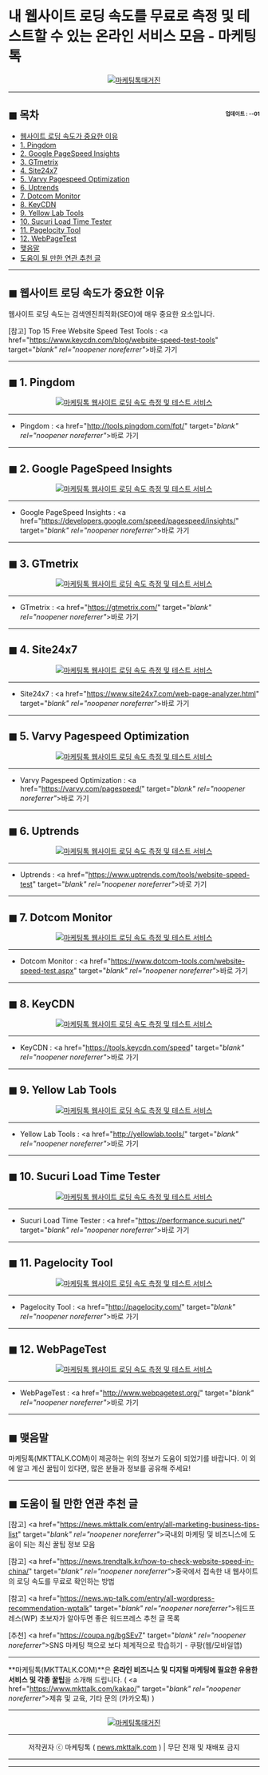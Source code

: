 # 내 웹사이트 로딩 속도를 무료로 측정 및 테스트할 수 있는 온라인 서비스 모음 - 마케팅톡

<center><a href="https://www.mkttalk.com/kakao/" target="_blank" rel="noopener noreferrer"_><img src="https://hellotblog.files.wordpress.com/2019/04/mkttalk-website-speed-01-300x300.png" style="max-width:100%;" alt="마케팅톡매거진"></a></center>

<!-- <a name="index"></a> -->
***
## ◼︎ 목차 <span style="font-size:0.5em; float:right; padding:0.5em 0 0;">업데이트 : <span class="post-year"></span>-<span class="post-month-digits"></span>-01</span>

- [웹사이트 로딩 속도가 중요한 이유](#index-00)
- [1. Pingdom](#index-01)
- [2. Google PageSpeed Insights](#index-02)
- [3. GTmetrix](#index-03)
- [4. Site24x7](#index-04)
- [5. Varvy Pagespeed Optimization](#index-05)
- [6. Uptrends](#index-06)
- [7. Dotcom Monitor](#index-07)
- [8. KeyCDN](#index-08)
- [9. Yellow Lab Tools](#index-09)
- [10. Sucuri Load Time Tester](#index-10)
- [11. Pagelocity Tool](#index-11)
- [12. WebPageTest](#index-12)
- [맺음말](#index-epilogue)
- [도움이 될 만한 연관 추천 글](#recommendation)

<!-- <a name="index-00"></a> -->
***
## ◼︎ 웹사이트 로딩 속도가 중요한 이유

웹사이트 로딩 속도는 검색엔진최적화(SEO)에 매우 중요한 요소입니다.


[참고] Top 15 Free Website Speed Test Tools : <a href="https://www.keycdn.com/blog/website-speed-test-tools" target="_blank" rel="noopener noreferrer"_>바로 가기</a>

<!-- <a name="index-01"></a> -->
***
## ◼︎ 1. Pingdom

<center><a href="https://www.mkttalk.com/kakao/" target="_blank" rel="noopener noreferrer"_><img src="https://hellotblog.files.wordpress.com/2019/04/mkttalk-pingdom-00-800.png" style="max-width:100%;" alt="마케팅톡 웹사이트 로딩 속도 측정 및 테스트 서비스"></a></center>


***
- Pingdom : <a href="http://tools.pingdom.com/fpt/" target="_blank" rel="noopener noreferrer"_>바로 가기</a>

<!-- <a name="index-02"></a> -->
***
## ◼︎ 2. Google PageSpeed Insights

<center><a href="https://www.mkttalk.com/kakao/" target="_blank" rel="noopener noreferrer"_><img src="https://hellotblog.files.wordpress.com/2019/04/mkttalk-google-pagespeed-00-800.png" style="max-width:100%;" alt="마케팅톡 웹사이트 로딩 속도 측정 및 테스트 서비스"></a></center>




***
- Google PageSpeed Insights : <a href="https://developers.google.com/speed/pagespeed/insights/" target="_blank" rel="noopener noreferrer"_>바로 가기</a>

<!-- <a name="index-03"></a> -->
***
## ◼︎ 3. GTmetrix

<center><a href="https://www.mkttalk.com/kakao/" target="_blank" rel="noopener noreferrer"_><img src="https://hellotblog.files.wordpress.com/2019/04/mkttalk-gtmetrix-00-800.png" style="max-width:100%;" alt="마케팅톡 웹사이트 로딩 속도 측정 및 테스트 서비스"></a></center>




***
- GTmetrix : <a href="https://gtmetrix.com/" target="_blank" rel="noopener noreferrer"_>바로 가기</a>

<!-- <a name="index-04"></a> -->
***
## ◼︎ 4. Site24x7

<center><a href="https://www.mkttalk.com/kakao/" target="_blank" rel="noopener noreferrer"_><img src="https://hellotblog.files.wordpress.com/2019/04/mkttalk-site24x7-00-800.png" style="max-width:100%;" alt="마케팅톡 웹사이트 로딩 속도 측정 및 테스트 서비스"></a></center>




***
- Site24x7 : <a href="https://www.site24x7.com/web-page-analyzer.html" target="_blank" rel="noopener noreferrer"_>바로 가기</a>

<!-- <a name="index-05"></a> -->
***
## ◼︎ 5. Varvy Pagespeed Optimization

<center><a href="https://www.mkttalk.com/kakao/" target="_blank" rel="noopener noreferrer"_><img src="https://hellotblog.files.wordpress.com/2019/04/mkttalk-varvy-00-800.png" style="max-width:100%;" alt="마케팅톡 웹사이트 로딩 속도 측정 및 테스트 서비스"></a></center>




***
- Varvy Pagespeed Optimization : <a href="https://varvy.com/pagespeed/" target="_blank" rel="noopener noreferrer"_>바로 가기</a>

<!-- <a name="index-06"></a> -->
***
## ◼︎ 6. Uptrends

<center><a href="https://www.mkttalk.com/kakao/" target="_blank" rel="noopener noreferrer"_><img src="https://hellotblog.files.wordpress.com/2019/04/mkttalk-uptrends-00-800.png" style="max-width:100%;" alt="마케팅톡 웹사이트 로딩 속도 측정 및 테스트 서비스"></a></center>




***
- Uptrends : <a href="https://www.uptrends.com/tools/website-speed-test" target="_blank" rel="noopener noreferrer"_>바로 가기</a>

<!-- <a name="index-07"></a> -->
***
## ◼︎ 7. Dotcom Monitor

<center><a href="https://www.mkttalk.com/kakao/" target="_blank" rel="noopener noreferrer"_><img src="https://hellotblog.files.wordpress.com/2019/04/mkttalk-dotcom-monitor-00-800.png" style="max-width:100%;" alt="마케팅톡 웹사이트 로딩 속도 측정 및 테스트 서비스"></a></center>




***
- Dotcom Monitor : <a href="https://www.dotcom-tools.com/website-speed-test.aspx" target="_blank" rel="noopener noreferrer"_>바로 가기</a>

<!-- <a name="index-14"></a> -->
***
## ◼︎ 8. KeyCDN

<center><a href="https://www.mkttalk.com/kakao/" target="_blank" rel="noopener noreferrer"_><img src="https://hellotblog.files.wordpress.com/2019/04/mkttalk-keycdn-00-800.png" style="max-width:100%;" alt="마케팅톡 웹사이트 로딩 속도 측정 및 테스트 서비스"></a></center>




***
- KeyCDN : <a href="https://tools.keycdn.com/speed" target="_blank" rel="noopener noreferrer"_>바로 가기</a>

<!-- <a name="index-09"></a> -->
***
## ◼︎ 9. Yellow Lab Tools

<center><a href="https://www.mkttalk.com/kakao/" target="_blank" rel="noopener noreferrer"_><img src="https://hellotblog.files.wordpress.com/2019/04/mkttalk-yellowlabtools-00-800.png" style="max-width:100%;" alt="마케팅톡 웹사이트 로딩 속도 측정 및 테스트 서비스"></a></center>




***
- Yellow Lab Tools : <a href="http://yellowlab.tools/" target="_blank" rel="noopener noreferrer"_>바로 가기</a>

<!-- <a name="index-10"></a> -->
***
## ◼︎ 10. Sucuri Load Time Tester

<center><a href="https://www.mkttalk.com/kakao/" target="_blank" rel="noopener noreferrer"_><img src="https://hellotblog.files.wordpress.com/2019/04/mkttalk-sucuri-00-800.png" style="max-width:100%;" alt="마케팅톡 웹사이트 로딩 속도 측정 및 테스트 서비스"></a></center>




***
- Sucuri Load Time Tester : <a href="https://performance.sucuri.net/" target="_blank" rel="noopener noreferrer"_>바로 가기</a>

<!-- <a name="index-11"></a> -->
***
## ◼︎ 11. Pagelocity Tool

<center><a href="https://www.mkttalk.com/kakao/" target="_blank" rel="noopener noreferrer"_><img src="https://hellotblog.files.wordpress.com/2019/04/mkttalk-pagelocity-00-800.png" style="max-width:100%;" alt="마케팅톡 웹사이트 로딩 속도 측정 및 테스트 서비스"></a></center>




***
- Pagelocity Tool : <a href="http://pagelocity.com/" target="_blank" rel="noopener noreferrer"_>바로 가기</a>

<!-- <a name="index-12"></a> -->
***
## ◼︎ 12. WebPageTest

<center><a href="https://www.mkttalk.com/kakao/" target="_blank" rel="noopener noreferrer"_><img src="https://hellotblog.files.wordpress.com/2019/04/mkttalk-webpagetest-00-800.png" style="max-width:100%;" alt="마케팅톡 웹사이트 로딩 속도 측정 및 테스트 서비스"></a></center>




***
- WebPageTest : <a href="http://www.webpagetest.org/" target="_blank" rel="noopener noreferrer"_>바로 가기</a>

<!-- <a name="index-epilogue"></a> -->
***
## ◼︎ 맺음말

마케팅톡(MKTTALK.COM)이 제공하는 위의 정보가 도움이 되었기를 바랍니다.
이 외에 알고 계신 꿀팁이 있다면, 많은 분들과 정보를 공유해 주세요!

<!-- <a name="recommendation"></a> -->
***
## ◼︎ 도움이 될 만한 연관 추천 글

[참고] <a href="https://news.mkttalk.com/entry/all-marketing-business-tips-list" target="_blank" rel="noopener noreferrer"_>국내외 마케팅 및 비즈니스에 도움이 되는 최신 꿀팁 정보 모음</a>

[참고] <a href="https://news.trendtalk.kr/how-to-check-website-speed-in-china/" target="_blank" rel="noopener noreferrer"_>중국에서 접속한 내 웹사이트의 로딩 속도를 무료로 확인하는 방법</a>

[참고] <a href="https://news.wp-talk.com/entry/all-wordpress-recommendation-wptalk" target="_blank" rel="noopener noreferrer"_>워드프레스(WP) 초보자가 알아두면 좋은 워드프레스 추천 글 목록</a>

[추천] <a href="https://coupa.ng/bgSEv7" target="_blank" rel="noopener noreferrer"_>SNS 마케팅 책으로 보다 체계적으로 학습하기 - 쿠팡(웹/모바일앱)</a>

***
**마케팅톡(MKTTALK.COM)**은 **온라인 비즈니스 및 디지털 마케팅에 필요한 유용한 서비스 및 각종 꿀팁**을 소개해 드립니다. ( <a href="https://www.mkttalk.com/kakao/" target="_blank" rel="noopener noreferrer"_>제휴 및 교육, 기타 문의 (카카오톡)</a> )

***
<center><a href="https://www.mkttalk.com/kakao/" target="_blank" rel="noopener noreferrer"_><img src="https://hellotblog.files.wordpress.com/2019/02/mkttalk-banner-default-966x200.jpeg" style="max-width:100%;" alt="마케팅톡매거진"></a></center>

***
<center>저작권자 ⓒ 마케팅톡 ( <a href="https://www.mkttalk.com/kakao/" target="_blank" rel="noopener noreferrer"_>news.mkttalk.com</a> ) | 무단 전재 및 재배포 금지</center>

***
<script type="text/javascript">
  var postdate = new Date();
  var post_y = document.getElementsByClassName("post-year");
  var post_m = document.getElementsByClassName("post-month");
  var post_mm = document.getElementsByClassName("post-month-digits");
  var i;
  for (i = 0; i < post_y.length; i++) {
    post_y[i].innerHTML = postdate.getFullYear();
  }
  for (i = 0; i < post_m.length; i++) {
    post_m[i].innerHTML = postdate.getMonth() + 1;
  }
  for (i = 0; i < post_mm.length; i++) {
    post_mm[i].innerHTML = ("0" + (postdate.getMonth() + 1)).slice(-2);
  }
</script>

***

